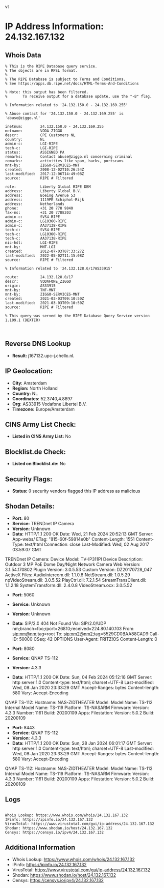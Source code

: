 vt
# IP Address Information: 24.132.167.132

## Whois Data
```
% This is the RIPE Database query service.
% The objects are in RPSL format.
%
% The RIPE Database is subject to Terms and Conditions.
% See https://apps.db.ripe.net/docs/HTML-Terms-And-Conditions

% Note: this output has been filtered.
%       To receive output for a database update, use the "-B" flag.

% Information related to '24.132.150.0 - 24.132.169.255'

% Abuse contact for '24.132.150.0 - 24.132.169.255' is 'abuse@ziggo.nl'

inetnum:        24.132.150.0 - 24.132.169.255
netname:        VODA-ZIGGO
descr:          CPE Customers NL
country:        NL
admin-c:        LGI-RIPE
tech-c:         LGI-RIPE
status:         ASSIGNED PA
remarks:        Contact abuse@ziggo.nl concerning criminal
remarks:        activities like spam, hacks, portscans
mnt-by:         ZIGGO-SERVICES-MNT
created:        2008-12-02T10:26:54Z
last-modified:  2017-12-06T14:49:08Z
source:         RIPE # Filtered

role:           Liberty Global RIPE DBM
address:        Liberty Global B.V.
address:        Boeing Avenue 53
address:        1119PE Schiphol-Rijk
address:        Netherlands
phone:          +31 20 778 9840
fax-no:         +31 20 7788203
admin-c:        SVS4-RIPE
admin-c:        LG10360-RIPE
admin-c:        AA37138-RIPE
tech-c:         SVS4-RIPE
tech-c:         LG10360-RIPE
tech-c:         AA37138-RIPE
nic-hdl:        LGI-RIPE
mnt-by:         MNT-LGI
created:        2012-07-03T07:33:27Z
last-modified:  2022-05-02T11:15:08Z
source:         RIPE # Filtered

% Information related to '24.132.128.0/17AS33915'

route:          24.132.128.0/17
descr:          VODAFONE_ZIGGO
origin:         AS33915
mnt-by:         TNF-MNT
mnt-by:         ZIGGO-SERVICES-MNT
created:        2021-03-03T09:10:50Z
last-modified:  2021-03-03T09:10:50Z
source:         RIPE # Filtered

% This query was served by the RIPE Database Query Service version 1.109.1 (DEXTER)



```
## Reverse DNS Lookup
- **Result:** j167132.upc-j.chello.nl.

## IP Geolocation:
- **City:** Amsterdam
- **Region:** North Holland
- **Country:** NL
- **Coordinates:** 52.3740,4.8897
- **Org:** AS33915 Vodafone Libertel B.V.
- **Timezone:** Europe/Amsterdam

## CINS Army List Check:
- **Listed in CINS Army List:** 
No

## Blocklist.de Check:
- **Listed on Blocklist.de:** 
No

## Security Flags:
- **Status:** 0 security vendors flagged this IP address as malicious

## Shodan Details:
- **Port:** 80
- **Service:** TRENDnet IP Camera
- **Version:** Unknown
- **Data:** HTTP/1.1 200 OK
Date: Wed, 21 Feb 2024 20:52:13 GMT
Server: App-webs/
ETag: "815-60f-59814e0b"
Content-Length: 1551
Content-Type: text/html
Connection: close
Last-Modified: Wed, 02 Aug 2017 03:59:07 GMT


TRENDnet IP Camera:
  Device Model: TV-IP311PI
  Device Description: Outdoor 3 MP PoE Dome Day/Night Network Camera
  Web Version: 3.1.54.170802
  Plugin Version: 3.0.5.53
  Custom Version: DZ20170728_047
  ActiveX Files:
    AudioIntercom.dll: 1.1.0.8
    NetStream.dll: 1.0.5.29
    npVideoStream.dll: 3.0.5.52
    PlayCtrl.dll: 7.2.1.54
    StreamTransClient.dll: 1.1.2.18
    SystemTransform.dll: 2.4.0.8
    VideoStream.ocx: 3.0.5.52


- **Port:** 5060
- **Service:** Unknown
- **Version:** Unknown
- **Data:** SIP/2.0 404 Not Found
Via: SIP/2.0/UDP nm;branch=foo;rport=26810;received=224.80.140.103
From: <sip:nm@nm>;tag=root
To: <sip:nm2@nm2>;tag=5529CD0BAA88CAD9
Call-ID: 50000
CSeq: 42 OPTIONS
User-Agent: FRITZ!OS
Content-Length: 0



- **Port:** 8080
- **Service:** QNAP TS-112
- **Version:** 4.3.3
- **Data:** HTTP/1.1 200 OK
Date: Sun, 04 Feb 2024 05:12:16 GMT
Server: http server 1.0
Content-type: text/html; charset=UTF-8
Last-modified: Wed, 08 Jan 2020 23:33:29 GMT
Accept-Ranges: bytes
Content-length: 580
Vary: Accept-Encoding


QNAP TS-112:
  Hostname: NAS-ZIDTHEATER
  Model:
    Model Name: TS-112
    Internal Model Name: TS-119
    Platform: TS-NASARM
  Firmware:
    Version: 4.3.3
    Number: 1161
    Build: 20200109
  Apps:
    Filestation:
      Version: 5.0.2
      Build: 20200109


- **Port:** 8443
- **Service:** QNAP TS-112
- **Version:** 4.3.3
- **Data:** HTTP/1.1 200 OK
Date: Sun, 28 Jan 2024 06:01:17 GMT
Server: http server 1.0
Content-type: text/html; charset=UTF-8
Last-modified: Wed, 08 Jan 2020 23:33:29 GMT
Accept-Ranges: bytes
Content-length: 580
Vary: Accept-Encoding


QNAP TS-112:
  Hostname: NAS-ZIDTHEATER
  Model:
    Model Name: TS-112
    Internal Model Name: TS-119
    Platform: TS-NASARM
  Firmware:
    Version: 4.3.3
    Number: 1161
    Build: 20200109
  Apps:
    Filestation:
      Version: 5.0.2
      Build: 20200109


## Logs
```

Whois Lookup: https://www.whois.com/whois/24.132.167.132
IPinfo: https://ipinfo.io/24.132.167.132
VirusTotal: https://www.virustotal.com/gui/ip-address/24.132.167.132
Shodan: https://www.shodan.io/host/24.132.167.132
Censys: https://censys.io/ipv4/24.132.167.132

```
## Additional Information
- Whois Lookup: https://www.whois.com/whois/24.132.167.132
- IPinfo: https://ipinfo.io/24.132.167.132
- VirusTotal: https://www.virustotal.com/gui/ip-address/24.132.167.132
- Shodan: https://www.shodan.io/host/24.132.167.132
- Censys: https://censys.io/ipv4/24.132.167.132

